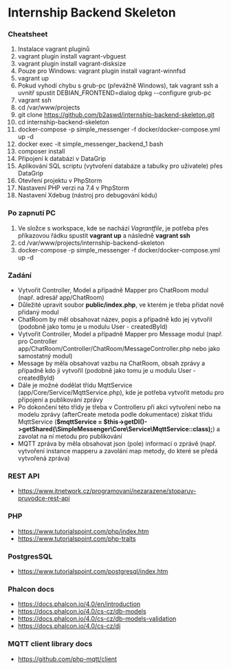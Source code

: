 # Internship Backend Skeleton

### Cheatsheet
1. Instalace vagrant pluginů
2. vagrant plugin install vagrant-vbguest
3. vagrant plugin install vagrant-disksize
4. Pouze pro Windows: vagrant plugin install vagrant-winnfsd
5. vagrant up
6. Pokud vyhodí chybu s grub-pc (převážně Windows), tak vagrant ssh a uvnitř spustit DEBIAN_FRONTEND=dialog dpkg --configure grub-pc
7. vagrant ssh
8. cd /var/www/projects
9. git clone https://github.com/b2aswd/internship-backend-skeleton.git
10. cd internship-backend-skeleton
11. docker-compose -p simple_messenger -f docker/docker-compose.yml up -d
12. docker exec -it simple_messenger_backend_1 bash
13. composer install
14. Připojení k databázi v DataGrip
15. Aplikování SQL scriptu (vytvoření databáze a tabulky pro uživatele) přes DataGrip
16. Otevření projektu v PhpStorm
17. Nastavení PHP verzi na 7.4 v PhpStorm
18. Nastavení Xdebug (nástroj pro debugování kódu)

### Po zapnutí PC
1. Ve složce s workspace, kde se nachází *Vagrantfile*, je potřeba přes příkazovou řádku spustit **vagrant up** a následně **vagrant ssh**
2. cd /var/www/projects/internship-backend-skeleton
3. docker-compose -p simple_messenger -f docker/docker-compose.yml up -d

### Zadání
- Vytvořit Controller, Model a případně Mapper pro ChatRoom modul (např. adresář app/ChatRoom)
- Důležité upravit soubor **public/index.php**, ve kterém je třeba přidat nově přidaný modul
- ChatRoom by měl obsahovat název, popis a případně kdo jej vytvořil (podobně jako tomu je u modulu User - createdById)
- Vytvořit Controller, Model a případně Mapper pro Message modul (např. pro Controller app/ChatRoom/Controller/ChatRoom/MessageController.php nebo jako samostatný modul)
- Message by měla obsahovat vazbu na ChatRoom, obsah zprávy a případně kdo ji vytvořil (podobně jako tomu je u modulu User - createdById)
- Dále je možné dodělat třídu MqttService (app/Core/Service/MqttService.php), kde je potřeba vytvořit metodu pro připojení a publikování zprávy
- Po dokončení této třídy je třeba v Controlleru při akci vytvoření nebo na modelu zprávy (afterCreate metoda podle dokumentace)
získat třídu MqttService (**$mqttService = $this->getDI()->getShared(\SimpleMessenger\Core\Service\MqttService::class);**) a zavolat na ní metodu pro publikování
- MQTT zpráva by měla obsahovat json (pole) informací o zprávě (např. vytvoření instance mapperu a zavolání map metody, do které se předá vytvořená zpráva)

### REST API
- https://www.itnetwork.cz/programovani/nezarazene/stoparuv-pruvodce-rest-api

### PHP
- https://www.tutorialspoint.com/php/index.htm
- https://www.tutorialspoint.com/php-traits

### PostgresSQL
- https://www.tutorialspoint.com/postgresql/index.htm

### Phalcon docs
- https://docs.phalcon.io/4.0/en/introduction
- https://docs.phalcon.io/4.0/cs-cz/db-models
- https://docs.phalcon.io/4.0/cs-cz/db-models-validation
- https://docs.phalcon.io/4.0/cs-cz/di

### MQTT client library docs
- https://github.com/php-mqtt/client